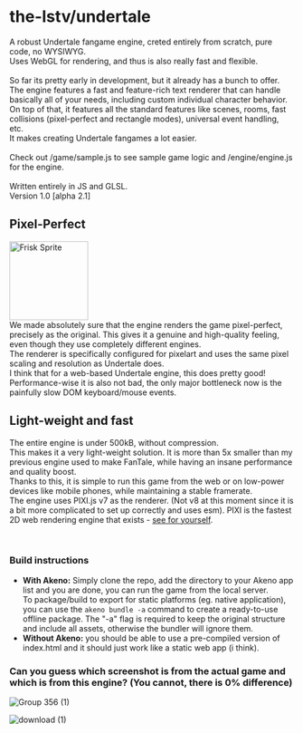 # the-lstv/undertale

A robust Undertale fangame engine, creted entirely from scratch, pure code, no WYSIWYG.<br>
Uses WebGL for rendering, and thus is also really fast and flexible.<br><br>
So far its pretty early in development, but it already has a bunch to offer.<br>
The engine features a fast and feature-rich text renderer that can handle basically all of your needs, including custom individual character behavior.<br>
On top of that, it features all the standard features like scenes, rooms, fast collisions (pixel-perfect and rectangle modes), universal event handling, etc.<br>
It makes creating Undertale fangames a lot easier.
<br><br>
Check out /game/sample.js to see sample game logic and /engine/engine.js for the engine.
<br><br>Written entirely in JS and GLSL.<br>
Version 1.0 [alpha 2.1]<br>

## Pixel-Perfect
<img width="139" alt="Frisk Sprite" src="https://cdn.extragon.cloud/file/415be27d61c60d09eec631d4420293ee.png"><br>
We made absolutely sure that the engine renders the game pixel-perfect, precisely as the original. This gives it a genuine and high-quality feeling, even though they use completely different engines.<br>
The renderer is specifically configured for pixelart and uses the same pixel scaling and resolution as Undertale does.<br>
I think that for a web-based Undertale engine, this does pretty good! Performance-wise it is also not bad, the only major bottleneck now is the painfully slow DOM keyboard/mouse events.

## Light-weight and fast
The entire engine is under 500kB, without compression.<br>
This makes it a very light-weight solution. It is more than 5x smaller than my previous engine used to make FanTale, while having an insane performance and quality boost.<br>
Thanks to this, it is simple to run this game from the web or on low-power devices like mobile phones, while maintaining a stable framerate.<br>
The engine uses PIXI.js v7 as the renderer. (Not v8 at this moment since it is a bit more complicated to set up correctly and uses esm). PIXI is the fastest 2D web rendering engine that exists - [see for yourself](https://goodboydigital.github.io/pixi-bunnymark/dist/?version=v8&count=50000&renderer=webgpu).


<br>

### Build instructions
- **With Akeno:** Simply clone the repo, add the directory to your Akeno app list and you are done, you can run the game from the local server.<br>
To package/build to export for static platforms (eg. native application), you can use the `akeno bundle -a` command to create a ready-to-use offline package. The "-a" flag is required to keep the original structure and include all assets, otherwise the bundler will ignore them.<br>
- **Without Akeno:** you should be able to use a pre-compiled version of index.html and it should just work like a static web app (i think).

### Can you guess which screenshot is from the actual game and which is from this engine? (You cannot, there is 0% difference)
![Group 356 (1)](https://github.com/user-attachments/assets/9bc721a4-4dad-46fb-9c71-7532c0c4756b)



![download (1)](https://github.com/user-attachments/assets/5001d623-c373-41a9-941d-92f457b30fd1)
